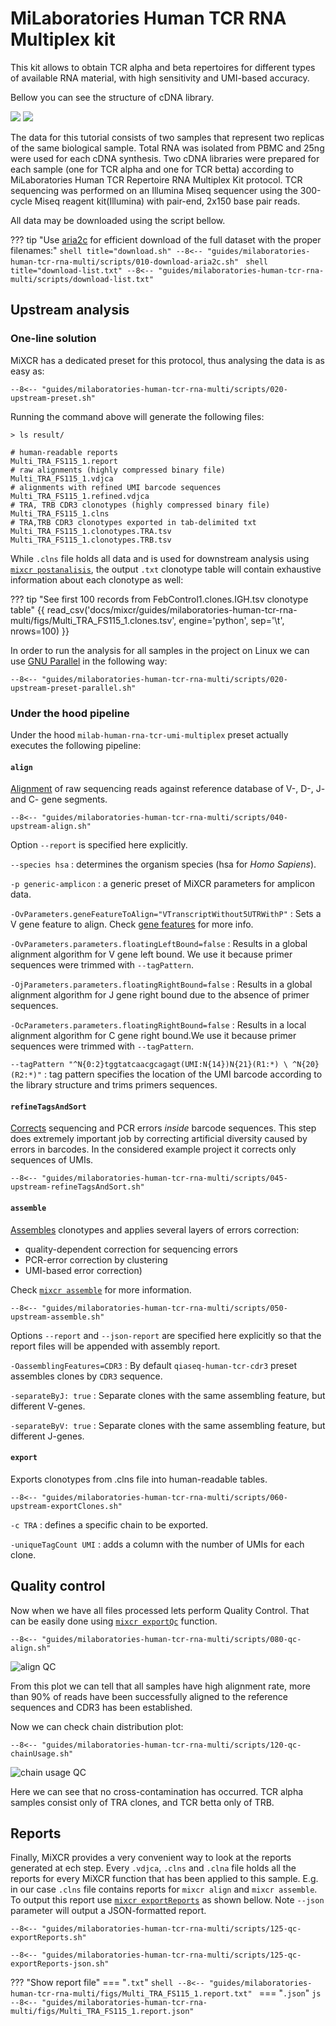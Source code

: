 # MiLaboratories Human TCR RNA Multiplex kit

This kit allows to obtain TCR alpha and beta repertoires for different types of available RNA material, with high sensitivity and UMI-based accuracy.

Bellow you can see the structure of cDNA library.

![](../reference/pics/milab-multiplex-tcr-light.svg#only-light)
![](../reference/pics/milab-multiplex-tcr-dark.svg#only-dark)

The data for this tutorial consists of two samples that represent two replicas of the same biological sample. Total RNA was isolated from PBMC and 25ng were used for each cDNA synthesis. Two cDNA libraries were prepared for each sample (one for TCR alpha and one for TCR betta) according to MiLaboratories Human TCR Repertoire RNA Multiplex Kit protocol. TCR sequencing was performed on an Illumina Miseq sequencer using the 300-cycle Miseq reagent kit(Illumina) with pair-end, 2x150 base pair reads.

All data may be downloaded using the script bellow.

??? tip "Use [aria2c](https://aria2.github.io) for efficient download of the full dataset with the proper filenames:"
    ```shell title="download.sh"
    --8<-- "guides/milaboratories-human-tcr-rna-multi/scripts/010-download-aria2c.sh"
    ```
    ```shell title="download-list.txt"
    --8<-- "guides/milaboratories-human-tcr-rna-multi/scripts/download-list.txt"
    ```
## Upstream analysis

### One-line solution

MiXCR has a dedicated preset for this protocol, thus analysing the data is as easy as:

```shell
--8<-- "guides/milaboratories-human-tcr-rna-multi/scripts/020-upstream-preset.sh"
```

Running the command above will generate the following files:

```shell
> ls result/

# human-readable reports 
Multi_TRA_FS115_1.report
# raw alignments (highly compressed binary file)
Multi_TRA_FS115_1.vdjca
# alignments with refined UMI barcode sequences 
Multi_TRA_FS115_1.refined.vdjca
# TRA, TRB CDR3 clonotypes (highly compressed binary file)
Multi_TRA_FS115_1.clns
# TRA,TRB CDR3 clonotypes exported in tab-delimited txt
Multi_TRA_FS115_1.clonotypes.TRA.tsv
Multi_TRA_FS115_1.clonotypes.TRB.tsv
```

While `.clns` file holds all data and is used for downstream analysis using [`mixcr postanalisis`](../reference/mixcr-postanalysis.md), the output `.txt` clonotype table will contain exhaustive information about each clonotype as well:

??? tip "See first 100 records from FebControl1.clones.IGH.tsv clonotype table"
    {{ read_csv('docs/mixcr/guides/milaboratories-human-tcr-rna-multi/figs/Multi_TRA_FS115_1.clones.tsv', engine='python', sep='\t', nrows=100) }}

In order to run the analysis for all samples in the project on Linux we can use [GNU Parallel](https://www.gnu.org/software/parallel/) in the following way:

```shell
--8<-- "guides/milaboratories-human-tcr-rna-multi/scripts/020-upstream-preset-parallel.sh"
```

### Under the hood pipeline

Under the hood `milab-human-rna-tcr-umi-multiplex` preset actually executes the following pipeline:

#### `align`
[Alignment](../reference/mixcr-align.md) of raw sequencing reads against reference database of V-, D-, J- and C- gene segments.

```shell
--8<-- "guides/milaboratories-human-tcr-rna-multi/scripts/040-upstream-align.sh"
```

Option `--report` is specified here explicitly.

`--species hsa`
: determines the organism species (hsa for _Homo Sapiens_).

`-p generic-amplicon`
:  a generic preset of MiXCR parameters for amplicon data.

`-OvParameters.geneFeatureToAlign="VTranscriptWithout5UTRWithP"`
: Sets a V gene feature to align. Check [gene features](../reference/ref-gene-features.md) for more info.

`-OvParameters.parameters.floatingLeftBound=false`
: Results in a global alignment algorithm for V gene left bound. We use it because primer sequences were trimmed with `--tagPattern`.

`-OjParameters.parameters.floatingRightBound=false`
: Results in a global alignment algorithm for J gene right bound due to the absence of primer sequences.

`-OcParameters.parameters.floatingRightBound=false`
: Results in a local alignment algorithm for C gene right bound.We use it because primer sequences were trimmed with `--tagPattern`.

`--tagPattern "^N{0:2}tggtatcaacgcagagt(UMI:N{14})N{21}(R1:*) \ ^N{20}(R2:*)"`
: tag pattern specifies the location of the UMI barcode according to the library structure and trims primers sequences.


#### `refineTagsAndSort`

[Corrects](../reference/mixcr-refineTagsAndSort.md) sequencing and PCR errors _inside_ barcode sequences. This step does extremely important job by correcting artificial diversity caused by errors in barcodes. In the considered example project it corrects only sequences of UMIs.

```shell
--8<-- "guides/milaboratories-human-tcr-rna-multi/scripts/045-upstream-refineTagsAndSort.sh"
```

#### `assemble`
[Assembles](../reference/mixcr-assemble.md) clonotypes and applies several layers of errors correction:

- quality-dependent correction for sequencing errors
- PCR-error correction by clustering
- UMI-based error correction)

Check [`mixcr assemble`](../reference/mixcr-assemble.md) for more information.


```shell
--8<-- "guides/milaboratories-human-tcr-rna-multi/scripts/050-upstream-assemble.sh"
```

Options `--report` and `--json-report` are specified here explicitly so that the report files will be appended with assembly report.

`-OassemblingFeatures=CDR3`
: By default `qiaseq-human-tcr-cdr3` preset assembles clones by `CDR3` sequence.

`-separateByJ: true`
: Separate clones with the same assembling feature, but different V-genes.

`-separateByV: true`
: Separate clones with the same assembling feature, but different J-genes.

#### `export`
Exports clonotypes from .clns file into human-readable tables.

```shell
--8<-- "guides/milaboratories-human-tcr-rna-multi/scripts/060-upstream-exportClones.sh"
```

`-с TRA`
: defines a specific chain to be exported.

`-uniqueTagCount UMI`
: adds a column with the number of UMIs for each clone.


## Quality control

Now when we have all files processed lets perform Quality Control. That can be easily done using [`mixcr exportQc`](../reference/mixcr-exportQc.md)
function.

```shell
--8<-- "guides/milaboratories-human-tcr-rna-multi/scripts/080-qc-align.sh"
```

![align QC](milaboratories-human-tcr-rna-multi/figs/alignQc.svg)

From this plot we can tell that all samples have high alignment rate, more than 90% of reads have been successfully aligned to the reference sequences and CDR3 has been established.

Now we can check chain distribution plot:

```shell
--8<-- "guides/milaboratories-human-tcr-rna-multi/scripts/120-qc-chainUsage.sh"
```

![chain usage QC](milaboratories-human-tcr-rna-multi/figs/chainUsage.svg)

Here we can see that no cross-contamination has occurred. TCR alpha samples consist only of TRA clones, and TCR betta only of TRB.

## Reports
Finally, MiXCR provides a very convenient way to look at the reports generated at ech step. Every `.vdjca`, `.clns` and `.clna` file holds all the reports for every MiXCR function that has been applied to this sample. E.g. in our case `.clns` file contains reports for `mixcr align` and `mixcr assemble`. To output this report use [`mixcr exportReports`](../reference/mixcr-exportReports.md) as shown bellow. Note `--json` parameter will output a JSON-formatted report.

```shell
--8<-- "guides/milaboratories-human-tcr-rna-multi/scripts/125-qc-exportReports.sh"
```

```shell
--8<-- "guides/milaboratories-human-tcr-rna-multi/scripts/125-qc-exportReports-json.sh"
```

??? "Show report file"
    === "`.txt`"
        ```shell
        --8<-- "guides/milaboratories-human-tcr-rna-multi/figs/Multi_TRA_FS115_1.report.txt"
        ```
    === "`.json`"
        ```js
        --8<-- "guides/milaboratories-human-tcr-rna-multi/figs/Multi_TRA_FS115_1.report.json"
        ```